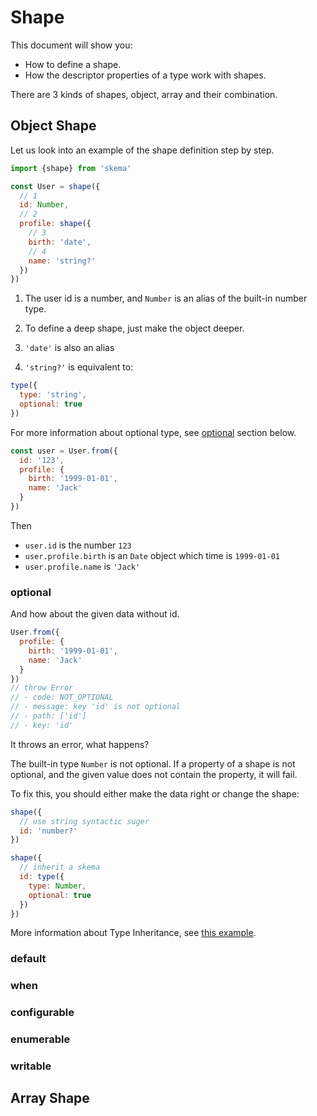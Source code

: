 # Shape

This document will show you:

- How to define a shape.
- How the descriptor properties of a type work with shapes.

There are 3 kinds of shapes, object, array and their combination.

## Object Shape

Let us look into an example of the shape definition step by step.

```js
import {shape} from 'skema'

const User = shape({
  // 1
  id: Number,
  // 2
  profile: shape({
    // 3
    birth: 'date',
    // 4
    name: 'string?'
  })
})
```

1. The user id is a number, and `Number` is an alias of the built-in number type.

2. To define a deep shape, just make the object deeper.

3. `'date'` is also an alias

4. `'string?'` is equivalent to:

```js
type({
  type: 'string',
  optional: true
})
```

For more information about optional type, see [optional](#optional) section below.

```js
const user = User.from({
  id: '123',
  profile: {
    birth: '1999-01-01',
    name: 'Jack'
  }
})
```

Then
- `user.id` is the number `123`
- `user.profile.birth` is an `Date` object which time is `1999-01-01`
- `user.profile.name` is `'Jack'`

### optional

And how about the given data without id.

```js
User.from({
  profile: {
    birth: '1999-01-01',
    name: 'Jack'
  }
})
// throw Error
// - code: NOT_OPTIONAL
// - message: key 'id' is not optional
// - path: ['id']
// - key: 'id'
```

It throws an error, what happens?

The built-in type `Number` is not optional. If a property of a shape is not optional, and the given value does not contain the property, it will fail.

To fix this, you should either make the data right or change the shape:

```js
shape({
  // use string syntactic suger
  id: 'number?'
})

shape({
  // inherit a skema
  id: type({
    type: Number,
    optional: true
  })
})
```

More information about Type Inheritance, see [this example](../examples/type-inheritance.js).

### default

### when

### configurable

### enumerable

### writable

## Array Shape

